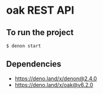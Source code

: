 # oak REST API

## To run the project
```
$ denon start
```
## Dependencies
* https://deno.land/x/denon@2.4.0
* https://deno.land/x/oak@v6.2.0